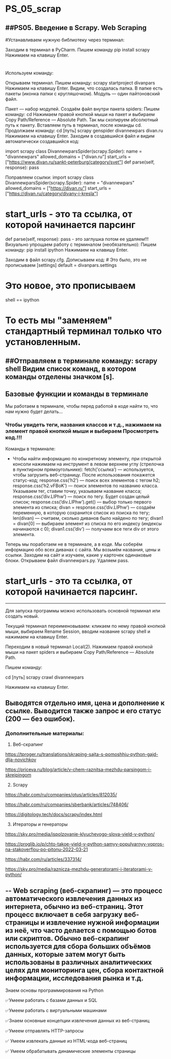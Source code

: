 # PS_05_scrap
##PS05. Введение в Scrapy. Web Scraping
--
#Устанавливаем нужную библиотеку через терминал:

Заходим в терминал в PyCharm.
Пишем команду
pip install scrapy
Нажимаем на клавишу Enter.
#
Используем команду:

Открываем терминал.
Пишем команду:
scrapy startproject divanpars
Нажимаем на клавишу Enter.
Видим, что создалась папка. В папке есть пакеты (иконка папки с кругляшочком).
Модуль — один пайтоновский файл.

Пакет — набор модулей.
Создаём файл внутри пакета spiders:
Пишем команду:
cd 
Нажимаем правой кнопкой мыши на пакет и выбираем Copy Path/Reference — Absolute Path. Так мы скопируем абсолютный путь к пакету.
Вставляем путь в терминал, после команды cd.
Продолжаем команду: cd [путь] scrapy genspider divannewpars divan.ru
Нажимаем на клавишу Enter.
Заходим в создавшийся файл и видим автоматически создавшийся код:

import scrapy
class DivannewparsSpider(scrapy.Spider):
name = "divannewpars"
allowed_domains = ["divan.ru"]
start_urls = ["https://www.divan.ru/sankt-peterburg/category/svet"]
def parse(self, response):
pass

Поправляем ссылки:
import scrapy
class DivannewparsSpider(scrapy.Spider):
name = "divannewpars"
allowed_domains = ["https://divan.ru"]
start_urls = ["https://divan.ru/category/divany-i-kresla"]
# start_urls - это та ссылка, от которой начинается парсинг
def parse(self, response):
pass - это заглушка потом ее удаляем!!!
Визуально упрощаем работу с терминалом (необязательно): Пишем команду: pip install ipython
Нажимаем на клавишу Enter.

Заходим в файл scrapy.cfg.
Дописываем код: # Это было, это не прописываем
 [settings]
 default = divanpars.settings
# Это новое, это прописываем
shell == ipython
# То есть мы "заменяем" стандартный терминал только что установленным.
##Отправляем в терминале команду:   scrapy shell
Видим список команд, в котором команды отделены значком [s].
--
## Базовые функции и команды в терминале
Мы работаем в терминале, чтобы перед работой в коде найти то, что нам нужно будет делать...
### Чтобы увидеть теги, названия классов и т.д., нажимаем на элемент правой кнопкой мыши и выбираем Просмотреть код.!!!

Команды в терминале:
- Чтобы найти информацию по конкретному элементу, при открытой консоли нажимаем на инструмент в левом верхнем углу (стрелочка в пунктирном прямоугольнике):
fetch(’ссылка’) — используется, чтобы загрузить веб-страницу. После использования покажется статус-код;
response.css(’h2’) — поиск всех элементов с тегом h2;
response.css(’h2.vFBoK’) — поиск элементов по названию класса. Указываем тег, ставим точку, указываем название класса;
response.css(’div.LlPhw’) — поиск по тегу. Будет создан целый список;
response.css(’div.LlPhw’).get() — выбор только первого элемента из списка;
divan = response.css(’div.LlPhw’) — создаём переменную, в которую сохранится список из поиска по тегу;
len(divan) — считаем, сколько диванов было найдено по тегу;
divan1 = divan[0] — выбираем элемент из списка по его индексу (индексы начинаются с 0);
divan1.css(’div’) — получаем все теги div от этого элемента.

Теперь мы поработаем не в терминале, а в коде.
Мы соберём информацию обо всех диванах с сайта. Мы возьмём названия, цены и ссылки.
Заходим на сайт и изучаем, какие у карточек одинаковые блоки.
Открываем файл divannewpars.py.
Удаляем pass.
# start_urls - это та ссылка, от которой начинается парсинг.
---
Для запуска программы можно использовать основной терминал или создать новый.

Текущий терминал переименовываем: кликаем по нему правой кнопкой мыши, выбираем Rename Session, вводим название scrapy shell и нажимаем на клавишу Enter.

Переходим в новый терминал Local(2). Нажимаем правой кнопкой мыши на пакет spiders и выбираем Copy Path/Reference — Absolute Path.

Пишем команду:

cd [путь] scrapy crawl divannewpars

Нажимаем на клавишу Enter.

Выводятся отдельно имя, цена и дополнение к ссылке. Выводится также запрос и его статус (200 — без ошибок).
--
### Дополнительные материалы:

1. Веб-скрапинг

https://tproger.ru/translations/skraping-sajta-s-pomoshhju-python-gajd-dlja-novichkov

https://priceva.ru/blog/article/v-chem-raznitsa-mezhdu-parsingom-i-skrejpingom

2. Scrapy

https://habr.com/ru/companies/otus/articles/812035/

https://habr.com/ru/companies/sberbank/articles/748406/

https://digitology.tech/docs/scrapy/index.html

3. Итераторы и генераторы

https://sky.pro/media/ispolzovanie-klyuchevogo-slova-yield-v-python/

https://proglib.io/p/chto-takoe-yield-v-python-samyy-populyarnyy-vopros-na-stakoverflou-po-pitonu-2022-03-21

https://habr.com/ru/articles/337314/

https://sky.pro/media/raznicza-mezhdu-generatorami-i-iteratorami-v-python/

--
Web scraping (веб-скрапинг) — это процесс автоматического извлечения данных из интернета, обычно из веб-страниц. Этот процесс включает в себя загрузку веб-страницы и извлечение нужной информации из неё, что часто делается с помощью ботов или скриптов. Обычно веб-скрапинг используется для сбора больших объёмов данных, которые затем могут быть использованы в различных аналитических целях для мониторинга цен, сбора контактной информации, исследования рынка и т.д.
--
Знаем основы программирования на Python

✅Умеем работать с базами данных и SQL

✅Умеем работать с виртуальными машинами

✅Знаем основные концепции извлечения данных из веб-страниц

✅Умеем отправлять HTTP-запросы

✅ Умеем извлекать данные из HTML-кода веб-страниц

✅ Умеем обрабатывать динамические элементы страницы
